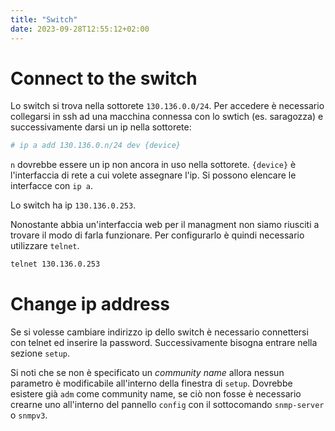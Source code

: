 ```yaml
---
title: "Switch"
date: 2023-09-28T12:55:12+02:00
---
```


# Connect to the switch

Lo switch si trova nella sottorete `130.136.0.0/24`. Per accedere è necessario
collegarsi in ssh ad una macchina connessa con lo swtich (es. saragozza) e 
successivamente darsi un ip nella sottorete:
```bash
# ip a add 130.136.0.n/24 dev {device}
```
`n` dovrebbe essere un ip non ancora in uso nella sottorete. `{device}` è 
l'interfaccia di rete a cui volete assegnare l'ip. Si possono elencare le 
interfacce con `ip a`.

Lo switch ha ip `130.136.0.253`.

Nonostante abbia un'interfaccia web per il managment non siamo riusciti a trovare
il modo di farla funzionare. Per configurarlo è quindi necessario utilizzare 
`telnet`.

```bash
telnet 130.136.0.253
```

# Change ip address

Se si volesse cambiare indirizzo ip dello switch è necessario connettersi con
telnet ed inserire la password. Successivamente bisogna entrare nella sezione
`setup`.

Si noti che se non è specificato un _community name_ allora nessun parametro è
modificabile all'interno della finestra di `setup`. Dovrebbe esistere già `adm`
come community name, se ciò non fosse è necessario crearne uno all'interno del
pannello `config` con il sottocomando `snmp-server` o `snmpv3`.
